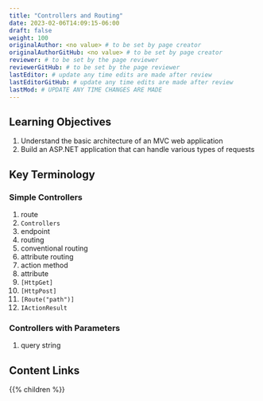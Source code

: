 ```yaml
---
title: "Controllers and Routing"
date: 2023-02-06T14:09:15-06:00
draft: false
weight: 100
originalAuthor: <no value> # to be set by page creator
originalAuthorGitHub: <no value> # to be set by page creator
reviewer: # to be set by the page reviewer
reviewerGitHub: # to be set by the page reviewer
lastEditor: # update any time edits are made after review
lastEditorGitHub: # update any time edits are made after review
lastMod: # UPDATE ANY TIME CHANGES ARE MADE
---
```


## Learning Objectives

1. Understand the basic architecture of an MVC web application
1. Build an ASP.NET application that can handle various types of requests

## Key Terminology

### Simple Controllers

1. route
1. `Controllers`
1. endpoint
1. routing
1. conventional routing
1. attribute routing
1. action method
1. attribute
1. `[HttpGet]`
1. `[HttpPost]`
1. `[Route("path")]`
1. `IActionResult`

### Controllers with Parameters

1. query string

## Content Links

{{% children %}}
